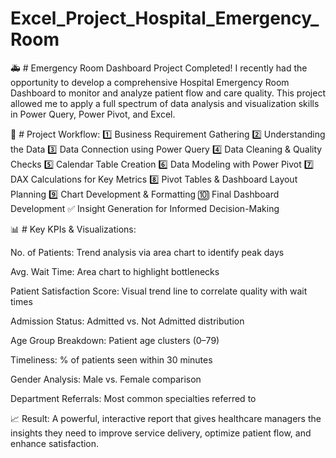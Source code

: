 # Excel_Project_Hospital_Emergency_Room


🚑 # Emergency Room Dashboard Project Completed!
I recently had the opportunity to develop a comprehensive Hospital Emergency Room Dashboard to monitor and analyze patient flow and care quality. This project allowed me to apply a full spectrum of data analysis and visualization skills in Power Query, Power Pivot, and Excel.

📌 # Project Workflow:
1️⃣ Business Requirement Gathering
2️⃣ Understanding the Data
3️⃣ Data Connection using Power Query
4️⃣ Data Cleaning & Quality Checks
5️⃣ Calendar Table Creation
6️⃣ Data Modeling with Power Pivot
7️⃣ DAX Calculations for Key Metrics
8️⃣ Pivot Tables & Dashboard Layout Planning
9️⃣ Chart Development & Formatting
🔟 Final Dashboard Development
✅ Insight Generation for Informed Decision-Making

📊 # Key KPIs & Visualizations:

No. of Patients: Trend analysis via area chart to identify peak days

Avg. Wait Time: Area chart to highlight bottlenecks

Patient Satisfaction Score: Visual trend line to correlate quality with wait times

Admission Status: Admitted vs. Not Admitted distribution

Age Group Breakdown: Patient age clusters (0–79)

Timeliness: % of patients seen within 30 minutes

Gender Analysis: Male vs. Female comparison

Department Referrals: Most common specialties referred to

📈 Result: A powerful, interactive report that gives healthcare managers the insights they need to improve service delivery, optimize patient flow, and enhance satisfaction.

